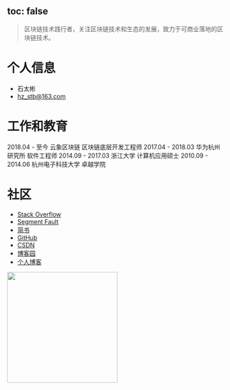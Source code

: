 toc: false
-------------

> 区块链技术践行者，关注区块链技术和生态的发展，致力于可商业落地的区块链技术。

# 个人信息

- 石太彬
- hz_stb@163.com 

# 工作和教育

2018.04 - 至今     云象区块链 区块链底层开发工程师 
2017.04 - 2018.03 华为杭州研究所 软件工程师
2014.09 - 2017.03 浙江大学 计算机应用硕士
2010.09 - 2014.06 杭州电子科技大学 卓越学院



# 社区

- [Stack Overflow](https://stackoverflow.com/users/4296218/james-shi)
- [Segment Fault](https://segmentfault.com/u/lessisbetter)
- [简书](https://www.jianshu.com/u/947f3ccdd481)
- [GitHub](https://github.com/shitaibin)
- [CSDN](https://me.csdn.net/m0_43499523)
- [博客园](https://www.cnblogs.com/lifeathappiness)
- [个人博客](http://lessisbetter.site/)

        

<!-- ![公众号](http://cdn.lessisbetter.site/image/jpg/qrcode_together_golang.jpg) -->
<img src="http://cdn.lessisbetter.site/image/jpg/qrcode_together_golang.jpg" width="256" hegiht="30" align=center />